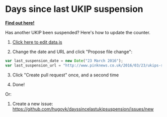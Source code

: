 # Days since last UKIP suspension

[**Find out here!**](https://hugovk.github.io/dayssincelastukipsuspension/)

Has another UKIP been suspended? Here's how to update the counter.

1. [Click here to edit data.js](https://github.com/hugovk/dayssincelastukipsuspension/edit/gh-pages/data.js)

2. Change the date and URL and click "Propose file change":
  ```javascript
var last_suspension_date = new Date("23 March 2016");
var last_suspension_url = "http://www.pinknews.co.uk/2016/03/23/ukips-suzanne-evans-suspended-for-criticising-gay-cure-candidate";
  ```

3. Click "Create pull request" once, and a second time

4. Done!

Or:

1. Create a new issue: https://github.com/hugovk/dayssincelastukipsuspension/issues/new
